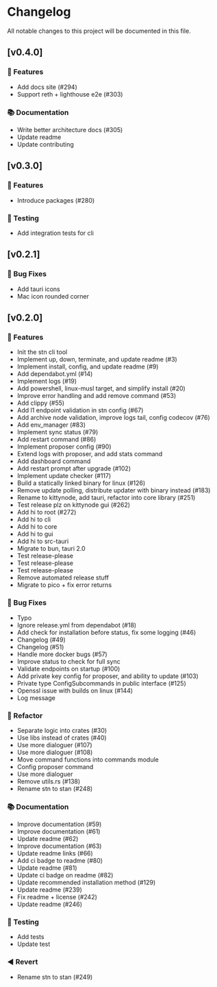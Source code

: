 # Changelog

All notable changes to this project will be documented in this file.

## [v0.4.0]

### 🚀 Features

- Add docs site (#294)
- Support reth + lighthouse e2e (#303)

### 📚 Documentation

- Write better architecture docs (#305)
- Update readme
- Update contributing

## [v0.3.0]

### 🚀 Features

- Introduce packages (#280)

### 🧪 Testing

- Add integration tests for cli

## [v0.2.1]

### 🐛 Bug Fixes

- Add tauri icons
- Mac icon rounded corner

## [v0.2.0]

### 🚀 Features

- Init the stn cli tool
- Implement up, down, terminate, and update readme (#3)
- Implement install, config, and update readme (#9)
- Add dependabot.yml (#14)
- Implement logs (#19)
- Add powershell, linux-musl target, and simplify install (#20)
- Improve error handling and add remove command (#53)
- Add clippy (#55)
- Add l1 endpoint validation in stn config (#67)
- Add archive node validation, improve logs tail, config codecov (#76)
- Add env_manager (#83)
- Implement sync status (#79)
- Add restart command (#86)
- Implement proposer config (#90)
- Extend logs with proposer, and add stats command
- Add dashboard command
- Add restart prompt after upgrade (#102)
- Implement update checker (#117)
- Build a statically linked binary for linux (#126)
- Remove update polling, distribute updater with binary instead (#183)
- Rename to kittynode, add tauri, refactor into core library (#251)
- Test release plz on kittynode gui (#262)
- Add hi to root (#272)
- Add hi to cli
- Add hi to core
- Add hi to gui
- Add hi to src-tauri
- Migrate to bun, tauri 2.0
- Test release-please
- Test release-please
- Test release-please
- Remove automated release stuff
- Migrate to pico + fix error returns

### 🐛 Bug Fixes

- Typo
- Ignore release.yml from dependabot (#18)
- Add check for installation before status, fix some logging (#46)
- Changelog (#49)
- Changelog (#51)
- Handle more docker bugs (#57)
- Improve status to check for full sync
- Validate endpoints on startup (#100)
- Add private key config for proposer, and ability to update (#103)
- Private type ConfigSubcommands in public interface (#125)
- Openssl issue with builds on linux (#144)
- Log message

### 🚜 Refactor

- Separate logic into crates (#30)
- Use libs instead of crates (#40)
- Use more dialoguer (#107)
- Use more dialoguer (#108)
- Move command functions into commands module
- Config proposer command
- Use more dialoguer
- Remove utils.rs (#138)
- Rename stn to stan (#248)

### 📚 Documentation

- Improve documentation (#59)
- Improve documentation (#61)
- Update readme (#62)
- Improve documentation (#63)
- Update readme links (#66)
- Add ci badge to readme (#80)
- Update readme (#81)
- Update ci badge on readme (#82)
- Update recommended installation method (#129)
- Update readme (#239)
- Fix readme + license (#242)
- Update readme (#246)

### 🧪 Testing

- Add tests
- Update test

### ◀️ Revert

- Rename stn to stan (#249)

<!-- generated by git-cliff -->
